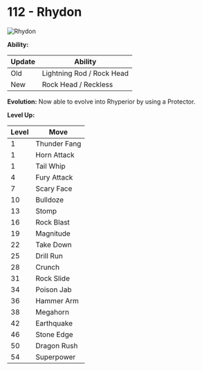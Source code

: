 # 112 - Rhydon
![][112]

**Ability:**

Update | Ability
---    | ---
Old    | Lightning Rod / Rock Head
New    | Rock Head / Reckless

**Evolution:**
Now able to evolve into Rhyperior by using a Protector.

**Level Up:**

Level | Move
---   | ---
  1   | Thunder Fang
  1   | Horn Attack
  1   | Tail Whip
  4   | Fury Attack
  7   | Scary Face
 10   | Bulldoze
 13   | Stomp
 16   | Rock Blast
 19   | Magnitude
 22   | Take Down
 25   | Drill Run
 28   | Crunch
 31   | Rock Slide
 34   | Poison Jab
 36   | Hammer Arm
 38   | Megahorn
 42   | Earthquake
 46   | Stone Edge
 50   | Dragon Rush
 54   | Superpower



[112]: https://raw.githubusercontent.com/PokeAPI/sprites/master/sprites/pokemon/112.png "Rhydon"
